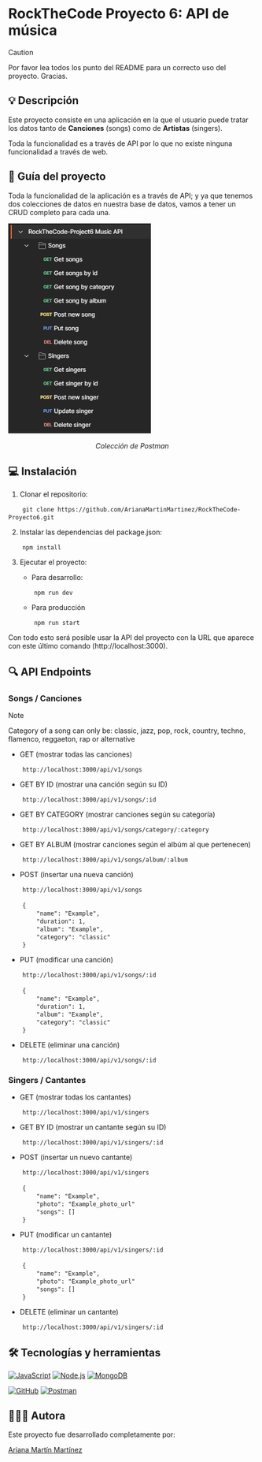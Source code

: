 # RockTheCode Proyecto 6: API de música

>[!CAUTION]
>Por favor lea todos los punto del README para un correcto uso del proyecto. Gracias.

## 💡 Descripción

Este proyecto consiste en una aplicación en la que el usuario puede tratar los datos tanto de **Canciones** (songs) como de **Artistas** (singers).

Toda la funcionalidad es a través de API por lo que no existe ninguna funcionalidad a través de web.

## 💼 Guía del proyecto

Toda la funcionalidad de la aplicación es a través de API; y ya que tenemos dos colecciones de datos en nuestra base de datos, vamos a tener un CRUD completo para cada una.

![Colección de Postman](./src/utils/docs/postmanCollection.PNG)
<p align="center"><em>Colección de Postman</em></p>

## 💻 Instalación

1. Clonar el repositorio:
```
    git clone https://github.com/ArianaMartinMartinez/RockTheCode-Proyecto6.git
```

2. Instalar las dependencias del package.json:
```
    npm install
```

3. Ejecutar el proyecto:

    - Para desarrollo:
    ```
        npm run dev
    ```

    - Para producción
    ```
        npm run start
    ```

Con todo esto será posible usar la API del proyecto con la URL que aparece con este último comando (http://localhost:3000).

## 🔍 API Endpoints

### Songs / Canciones

>[!NOTE]
>Category of a song can only be: classic, jazz, pop, rock, country, techno, flamenco, reggaeton, rap or alternative

- GET (mostrar todas las canciones)
```
    http://localhost:3000/api/v1/songs
```

- GET BY ID (mostrar una canción según su ID)
```
    http://localhost:3000/api/v1/songs/:id
```

- GET BY CATEGORY (mostrar canciones según su categoría)
```
    http://localhost:3000/api/v1/songs/category/:category
```

- GET BY ALBUM (mostrar canciones según el albúm al que pertenecen)
```
    http://localhost:3000/api/v1/songs/album/:album
```

- POST (insertar una nueva canción)
```
    http://localhost:3000/api/v1/songs

    {
        "name": "Example",
        "duration": 1,
        "album": "Example",
        "category": "classic"
    }
```

- PUT (modificar una canción)
```
    http://localhost:3000/api/v1/songs/:id

    {
        "name": "Example",
        "duration": 1,
        "album": "Example",
        "category": "classic"
    }
```

- DELETE (eliminar una canción)
```
    http://localhost:3000/api/v1/songs/:id
```

### Singers / Cantantes

- GET (mostrar todas los cantantes)
```
    http://localhost:3000/api/v1/singers
```

- GET BY ID (mostrar un cantante según su ID)
```
    http://localhost:3000/api/v1/singers/:id
```

- POST (insertar un nuevo cantante)
```
    http://localhost:3000/api/v1/singers

    {
        "name": "Example",
        "photo": "Example_photo_url"
        "songs": []
    }
```

- PUT (modificar un cantante)
```
    http://localhost:3000/api/v1/singers/:id

    {
        "name": "Example",
        "photo": "Example_photo_url"
        "songs": []
    }
```

- DELETE (eliminar un cantante)
```
    http://localhost:3000/api/v1/singers/:id
```

## 🛠️ Tecnologías y herramientas

<a href='https://github.com/shivamkapasia0' target="_blank"><img alt='JavaScript' src='https://img.shields.io/badge/JavaScript-100000?style=for-the-badge&logo=JavaScript&logoColor=white&labelColor=F7DF1E&color=F7DF1E'/></a>
<a href='https://github.com/shivamkapasia0' target="_blank"><img alt='Node.js' src='https://img.shields.io/badge/Node.js-100000?style=for-the-badge&logo=Node.js&logoColor=white&labelColor=5FA04E&color=5FA04E'/></a>
<a href='https://github.com/shivamkapasia0' target="_blank"><img alt='MongoDB' src='https://img.shields.io/badge/MongoDB-100000?style=for-the-badge&logo=MongoDB&logoColor=white&labelColor=47A248&color=47A248'/></a>


<a href='https://github.com/shivamkapasia0' target="_blank"><img alt='GitHub' src='https://img.shields.io/badge/GitHub-100000?style=for-the-badge&logo=GitHub&logoColor=white&labelColor=181717&color=181717'/></a>
<a href='https://github.com/shivamkapasia0' target="_blank"><img alt='Postman' src='https://img.shields.io/badge/Postman-100000?style=for-the-badge&logo=Postman&logoColor=white&labelColor=FF6C37&color=FF6C37'/></a>

## 👨🏻‍💻 Autora

Este proyecto fue desarrollado completamente por:

[Ariana Martín Martínez](https://github.com/ArianaMartinMartinez)